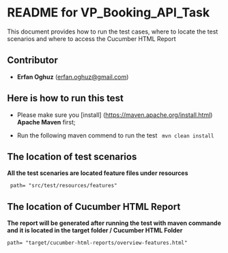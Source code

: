 # README for VP_Booking_API_Task

This document provides how to run the test cases, where to locate the test scenarios and where to access the Cucumber HTML Report

## Contributor
- **Erfan Oghuz** (erfan.oghuz@gmail.com)


## Here is how to run this test

- Please make sure you [install] (https://maven.apache.org/install.html) **Apache Maven** first;

- Run the following maven commend to run the test
` mvn clean install`





## The location of test scenarios 

**All the test scenaries are located feature files under resources**

` path= "src/test/resources/features"`


## The location of Cucumber HTML Report

**The report will be generated after running the test with maven commande and it is located in the target folder / Cucumber HTML Folder**

`path= "target/cucumber-html-reports/overview-features.html"`




